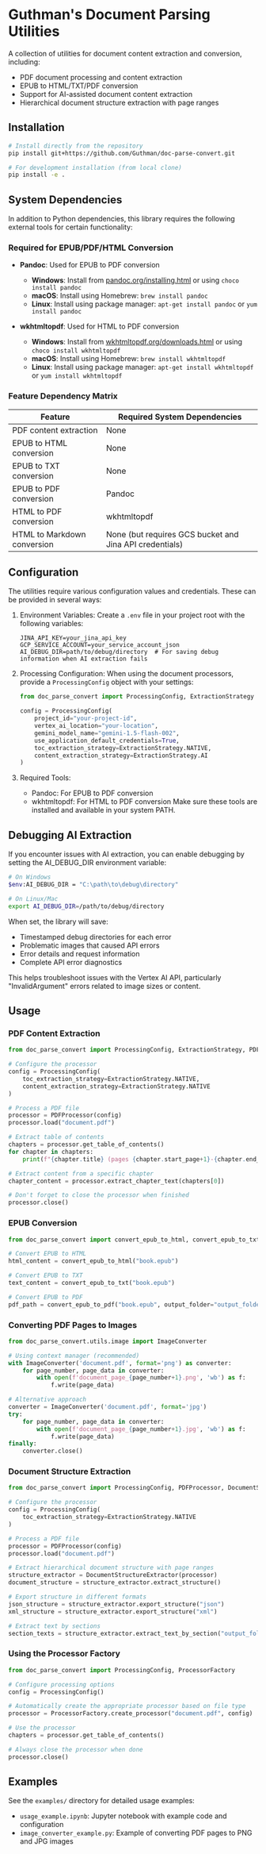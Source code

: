 # Guthman's Document Parsing Utilities

A collection of utilities for document content extraction and conversion, including:

- PDF document processing and content extraction
- EPUB to HTML/TXT/PDF conversion
- Support for AI-assisted document content extraction
- Hierarchical document structure extraction with page ranges

## Installation

```bash
# Install directly from the repository
pip install git+https://github.com/Guthman/doc-parse-convert.git

# For development installation (from local clone)
pip install -e .
```

## System Dependencies

In addition to Python dependencies, this library requires the following external tools for certain functionality:

### Required for EPUB/PDF/HTML Conversion

- **Pandoc**: Used for EPUB to PDF conversion
  - **Windows**: Install from [pandoc.org/installing.html](https://pandoc.org/installing.html) or using `choco install pandoc`
  - **macOS**: Install using Homebrew: `brew install pandoc`
  - **Linux**: Install using package manager: `apt-get install pandoc` or `yum install pandoc`

- **wkhtmltopdf**: Used for HTML to PDF conversion
  - **Windows**: Install from [wkhtmltopdf.org/downloads.html](https://wkhtmltopdf.org/downloads.html) or using `choco install wkhtmltopdf`
  - **macOS**: Install using Homebrew: `brew install wkhtmltopdf`
  - **Linux**: Install using package manager: `apt-get install wkhtmltopdf` or `yum install wkhtmltopdf`

### Feature Dependency Matrix

| Feature | Required System Dependencies |
|---------|------------------------------|
| PDF content extraction | None |
| EPUB to HTML conversion | None |
| EPUB to TXT conversion | None |
| EPUB to PDF conversion | Pandoc |
| HTML to PDF conversion | wkhtmltopdf |
| HTML to Markdown conversion | None (but requires GCS bucket and Jina API credentials) |

## Configuration

The utilities require various configuration values and credentials. These can be provided in several ways:

1. Environment Variables:
   Create a `.env` file in your project root with the following variables:
   ```
   JINA_API_KEY=your_jina_api_key
   GCP_SERVICE_ACCOUNT=your_service_account_json
   AI_DEBUG_DIR=path/to/debug/directory  # For saving debug information when AI extraction fails
   ```

2. Processing Configuration:
   When using the document processors, provide a `ProcessingConfig` object with your settings:
   ```python
   from doc_parse_convert import ProcessingConfig, ExtractionStrategy
   
   config = ProcessingConfig(
       project_id="your-project-id",
       vertex_ai_location="your-location",
       gemini_model_name="gemini-1.5-flash-002",
       use_application_default_credentials=True,
       toc_extraction_strategy=ExtractionStrategy.NATIVE,
       content_extraction_strategy=ExtractionStrategy.AI
   )
   ```

3. Required Tools:
   - Pandoc: For EPUB to PDF conversion
   - wkhtmltopdf: For HTML to PDF conversion
   Make sure these tools are installed and available in your system PATH.

## Debugging AI Extraction

If you encounter issues with AI extraction, you can enable debugging by setting the AI_DEBUG_DIR environment variable:

```bash
# On Windows
$env:AI_DEBUG_DIR = "C:\path\to\debug\directory"

# On Linux/Mac
export AI_DEBUG_DIR=/path/to/debug/directory
```

When set, the library will save:
- Timestamped debug directories for each error
- Problematic images that caused API errors
- Error details and request information
- Complete API error diagnostics

This helps troubleshoot issues with the Vertex AI API, particularly "InvalidArgument" errors related to image sizes or content.

## Usage

### PDF Content Extraction

```python
from doc_parse_convert import ProcessingConfig, ExtractionStrategy, PDFProcessor

# Configure the processor
config = ProcessingConfig(
    toc_extraction_strategy=ExtractionStrategy.NATIVE,
    content_extraction_strategy=ExtractionStrategy.NATIVE
)

# Process a PDF file
processor = PDFProcessor(config)
processor.load("document.pdf")

# Extract table of contents
chapters = processor.get_table_of_contents()
for chapter in chapters:
    print(f"{chapter.title} (pages {chapter.start_page+1}-{chapter.end_page+1})")

# Extract content from a specific chapter
chapter_content = processor.extract_chapter_text(chapters[0])

# Don't forget to close the processor when finished
processor.close()
```

### EPUB Conversion

```python
from doc_parse_convert import convert_epub_to_html, convert_epub_to_txt, convert_epub_to_pdf

# Convert EPUB to HTML
html_content = convert_epub_to_html("book.epub")

# Convert EPUB to TXT
text_content = convert_epub_to_txt("book.epub")

# Convert EPUB to PDF
pdf_path = convert_epub_to_pdf("book.epub", output_folder="output_folder")
```

### Converting PDF Pages to Images

```python
from doc_parse_convert.utils.image import ImageConverter

# Using context manager (recommended)
with ImageConverter('document.pdf', format='png') as converter:
    for page_number, page_data in converter:
        with open(f'document_page_{page_number+1}.png', 'wb') as f:
            f.write(page_data)

# Alternative approach
converter = ImageConverter('document.pdf', format='jpg')
try:
    for page_number, page_data in converter:
        with open(f'document_page_{page_number+1}.jpg', 'wb') as f:
            f.write(page_data)
finally:
    converter.close()
```

### Document Structure Extraction

```python
from doc_parse_convert import ProcessingConfig, PDFProcessor, DocumentStructureExtractor

# Configure the processor
config = ProcessingConfig(
    toc_extraction_strategy=ExtractionStrategy.NATIVE
)

# Process a PDF file
processor = PDFProcessor(config)
processor.load("document.pdf")

# Extract hierarchical document structure with page ranges
structure_extractor = DocumentStructureExtractor(processor)
document_structure = structure_extractor.extract_structure()

# Export structure in different formats
json_structure = structure_extractor.export_structure("json")
xml_structure = structure_extractor.export_structure("xml")

# Extract text by sections
section_texts = structure_extractor.extract_text_by_section("output_folder")
```

### Using the Processor Factory

```python
from doc_parse_convert import ProcessingConfig, ProcessorFactory

# Configure processing options
config = ProcessingConfig()

# Automatically create the appropriate processor based on file type
processor = ProcessorFactory.create_processor("document.pdf", config)

# Use the processor
chapters = processor.get_table_of_contents()

# Always close the processor when done
processor.close()
```

## Examples

See the `examples/` directory for detailed usage examples:
- `usage_example.ipynb`: Jupyter notebook with example code and configuration
- `image_converter_example.py`: Example of converting PDF pages to PNG and JPG images
